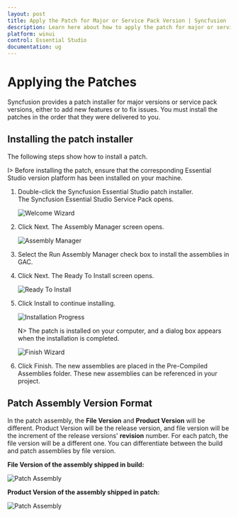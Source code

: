 ```yaml
---
layout: post
title: Apply the Patch for Major or Service Pack Version | Syncfusion
description: Learn here about how to apply the patch for major or service pack versions of Syncfusion Essential Studio.
platform: winui
control: Essential Studio
documentation: ug
---
```


# Applying the Patches

Syncfusion provides a patch installer for major versions or service pack versions, either to add new features or to fix issues. You must install the patches in the order that they were delivered to you.


## Installing the patch installer

The following steps show how to install a patch.


I> Before installing the patch, ensure that the corresponding Essential Studio version platform has been installed on your machine.



1. Double-click the Syncfusion Essential Studio patch installer. The Syncfusion Essential Studio Service Pack opens.
   
   ![Welcome Wizard](Patches_images/Installing-a-Patch-Setup_img2.png)




2. Click Next. The Assembly Manager screen opens.
   
   ![Assembly Manager](Patches_images/Installing-a-Patch-Setup_img3.png)




3. Select the Run Assembly Manager check box to install the assemblies in GAC.

4. Click Next. The Ready To Install screen opens.
   
   ![Ready To Install](Patches_images/Installing-a-Patch-Setup_img4.png)




5. Click Install to continue installing.
   
   ![Installation Progress](Patches_images/Installing-a-Patch-Setup_img5.png)

   N> The patch is installed on your computer, and a dialog box appears when the installation is completed.



    ![Finish Wizard](Patches_images/Installing-a-Patch-Setup_img7.png)


6. Click Finish. The new assemblies are placed in the Pre-Compiled Assemblies folder. These new assemblies can be referenced in your project.
   
   
## Patch Assembly Version Format
   
In the patch assembly, the **File Version** and **Product Version** will be different. Product Version will be the release version, and file version will be the increment of the release versions' **revision** number. For each patch, the file version will be a different one. You can differentiate between the build and patch assemblies by file version. 
   
**File Version of the assembly shipped in build:**
   
![Patch Assembly](Patches_images/Installing-a-Patch-Setup_img8.png)
   
**Product Version of the assembly shipped in patch:**
   
![Patch Assembly](Patches_images/Installing-a-Patch-Setup_img9.png)



